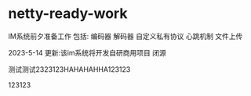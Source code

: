 # netty-ready-work
IM系统前夕准备工作
包括: 编码器 解码器 自定义私有协议 心跳机制 文件上传

2023-5-14 更新:该im系统将开发自研商用项目 闭源

测试测试2323123HAHAHAHHA123123

123123
